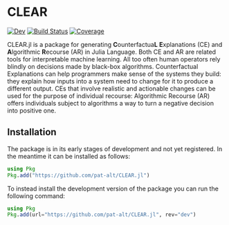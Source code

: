# CLEAR

<!-- [![Stable](https://img.shields.io/badge/docs-stable-blue.svg)](https://pat-alt.github.io/CLEAR.jl/stable) -->
[![Dev](https://img.shields.io/badge/docs-dev-blue.svg)](https://pat-alt.github.io/CLEAR.jl/dev)
[![Build Status](https://github.com/pat-alt/CLEAR.jl/actions/workflows/CI.yml/badge.svg?branch=main)](https://github.com/pat-alt/CLEAR.jl/actions/workflows/CI.yml?query=branch%3Amain)
[![Coverage](https://codecov.io/gh/pat-alt/CLEAR.jl/branch/main/graph/badge.svg)](https://codecov.io/gh/pat-alt/CLEAR.jl)

CLEAR.jl is a package for generating **C**ounterfactua**L** **E**xplanations (CE) and **A**lgorithmic **R**ecourse (AR) in Julia Language. Both CE and AR are related tools for interpretable machine learning. All too often human operators rely blindly on decisions made by black-box algorithms. Counterfactual Explanations can help programmers make sense of the systems they build: they explain how inputs into a system need to change for it to produce a different output. CEs that involve realistic and actionable changes can be used for the purpose of individual recourse: Algorithmic Recourse (AR) offers individuals subject to algorithms a way to turn a negative decision into positive one.

## Installation

The package is in its early stages of development and not yet registered. In the meantime it can be installed as follows:

```julia
using Pkg
Pkg.add("https://github.com/pat-alt/CLEAR.jl")
```

To instead install the development version of the package you can run the following command:

```julia
using Pkg
Pkg.add(url="https://github.com/pat-alt/CLEAR.jl", rev="dev")
```

